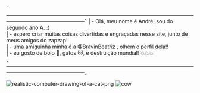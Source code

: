  ⌜———————————————————————————————————————————————————⌝
│- Olá, meu nome é André, sou do segundo ano A. :)   
│- espero criar muitas coisas divertidas e engraçadas nesse site, junto de meus amigos do zapzap!  
│- uma amiguinha minha é a @BravinBeatriz , olhem o perfil dela!!   
│- eu gosto de bolo 🎂, gatos 🐱, e destruição mundial! 💥💥💥                                                 
 ⌞———————————————————————————————————————————————————⌟
<!---
AndreVictor31/AndreVictor31 is a ✨ special ✨ repository because its `README.md` (this file) appears on your GitHub profile.
You can click the Preview link to take a look at your changes.
--->
![realistic-computer-drawing-of-a-cat-png](https://github.com/AndreVictor31/AndreVictor31/assets/169856691/5a465e7a-27ef-4aff-9c8b-0ec702f54c2c)
![cow](https://github.com/AndreVictor31/AndreVictor31/assets/169856691/a932b922-eb0e-40e2-ac2d-4c1a8a65987a)



